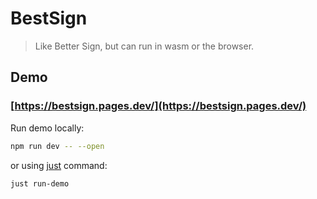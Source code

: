 # BestSign

> Like Better Sign, but can run in wasm or the browser.

## Demo 

### [https://bestsign.pages.dev/](https://bestsign.pages.dev/) 

Run demo locally:

```bash
npm run dev -- --open
```

or using [just](https://just.systems/) command:

```bash
just run-demo
```
